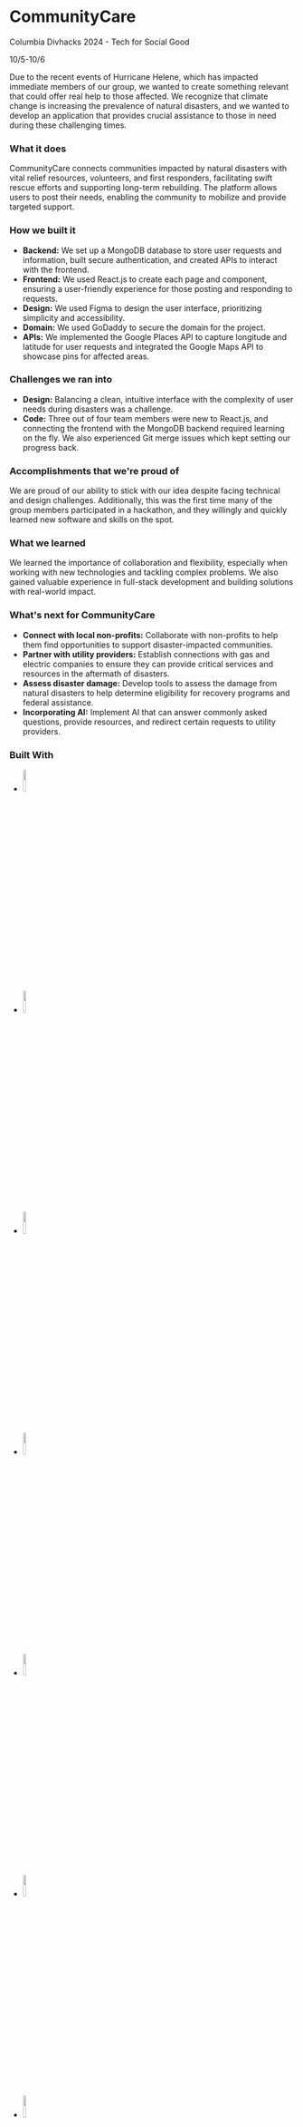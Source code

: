 # CommunityCare
Columbia Divhacks 2024 - Tech for Social Good

10/5-10/6

Due to the recent events of Hurricane Helene, which has impacted immediate members of our group, we wanted to create something relevant that could offer real help to those affected. We recognize that climate change is increasing the prevalence of natural disasters, and we wanted to develop an application that provides crucial assistance to those in need during these challenging times.

### What it does
CommunityCare connects communities impacted by natural disasters with vital relief resources, volunteers, and first responders, facilitating swift rescue efforts and supporting long-term rebuilding. The platform allows users to post their needs, enabling the community to mobilize and provide targeted support.

### How we built it
- **Backend:** We set up a MongoDB database to store user requests and information, built secure authentication, and created APIs to interact with the frontend.
- **Frontend:** We used React.js to create each page and component, ensuring a user-friendly experience for those posting and responding to requests.
- **Design:** We used Figma to design the user interface, prioritizing simplicity and accessibility.
- **Domain:** We used GoDaddy to secure the domain for the project.
- **APIs:** We implemented the Google Places API to capture longitude and latitude for user requests and integrated the Google Maps API to showcase pins for affected areas.

### Challenges we ran into
- **Design:** Balancing a clean, intuitive interface with the complexity of user needs during disasters was a challenge.
- **Code:** Three out of four team members were new to React.js, and connecting the frontend with the MongoDB backend required learning on the fly. We also experienced Git merge issues which kept setting our progress back. 

### Accomplishments that we're proud of
We are proud of our ability to stick with our idea despite facing technical and design challenges. Additionally, this was the first time many of the group members participated in a hackathon, and they willingly and quickly learned new software and skills on the spot.

### What we learned
We learned the importance of collaboration and flexibility, especially when working with new technologies and tackling complex problems. We also gained valuable experience in full-stack development and building solutions with real-world impact.

### What's next for CommunityCare
- **Connect with local non-profits:** Collaborate with non-profits to help them find opportunities to support disaster-impacted communities.
- **Partner with utility providers:** Establish connections with gas and electric companies to ensure they can provide critical services and resources in the aftermath of disasters.
- **Assess disaster damage:** Develop tools to assess the damage from natural disasters to help determine eligibility for recovery programs and federal assistance.
- **Incorporating AI:** Implement AI that can answer commonly asked questions, provide resources, and redirect certain requests to utility providers.

### Built With
- <img src="https://img.shields.io/badge/CSS-1572B6?style=flat-square&logo=css3&logoColor=white" style="width: 10%; height: auto;" />
- <img src="https://img.shields.io/badge/React-61DAFB?style=flat-square&logo=react&logoColor=black" style="width: 10%; height: auto;" />
- <img src="https://img.shields.io/badge/Figma-F24E1E?style=flat-square&logo=figma&logoColor=white" style="width: 10%; height: auto;" />
- <img src="https://img.shields.io/badge/HTML-E34F26?style=flat-square&logo=html5&logoColor=white" style="width: 10%; height: auto;" />
- <img src="https://img.shields.io/badge/JavaScript-F7DF1E?style=flat-square&logo=javascript&logoColor=black" style="width: 10%; height: auto;" />
- <img src="https://img.shields.io/badge/MongoDB-47A248?style=flat-square&logo=mongodb&logoColor=white" style="width: 10%; height: auto;" />
- <img src="https://img.shields.io/badge/Node.js-339933?style=flat-square&logo=node.js&logoColor=white" style="width: 10%; height: auto;" />
- <img src="https://img.shields.io/badge/Express.js-404D59?style=flat-square&logo=express&logoColor=white" style="width: 10%; height: auto;" />
- <img src="https://img.shields.io/badge/Google%20API-E7711B?style=flat-square&logo=google&logoColor=white" style="width: 10%; height: auto;" />
- <img src="https://img.shields.io/badge/Netlify-00C7B7?style=flat-square&logo=netlify&logoColor=white" style="width: 10%; height: auto;" />
- <img src="https://img.shields.io/badge/GoDaddy-7C7C7C?style=flat-square&logo=godaddy&logoColor=white" style="width: 10%; height: auto;" />
- <img src="https://img.shields.io/badge/Render-8C3D3D?style=flat-square&logo=render&logoColor=white" style="width: 10%; height: auto;" />

### TEAM
- Brilynd M
- Riley W
- Monique B
- Joshua C

### Try it out
🔗 [https://communitycare.club/](https://communitycare.club/)  
🐙 [GitHub](https://github.com/Brilynd/CommunityCare)
